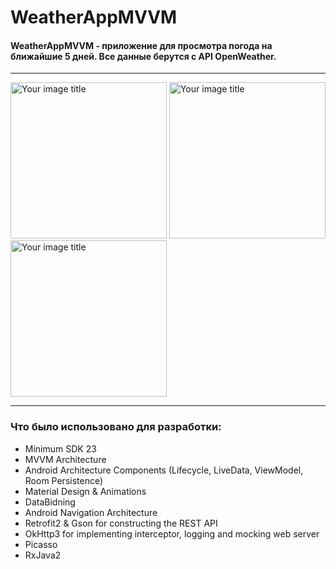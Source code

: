 # WeatherAppMVVM

#### WeatherAppMVVM - приложение для просмотра погода на ближайшие 5 дней. Все данные берутся с API OpenWeather.

---

<img src="https://github.com/renat01/WeatherAppMVVM/raw/master/6YlC9W6h2OQ.jpg" alt="Your image title" width="250"/> <img src="https://github.com/renat01/WeatherAppMVVM/raw/master/l-sPU6ZWeXE.jpg" alt="Your image title" width="250"/> <img src="https://github.com/renat01/WeatherAppMVVM/raw/master/Fh_QR85fO1Y.jpg" alt="Your image title" width="250"/>

---

### Что было использовано для разработки:
* Minimum SDK 23
* MVVM Architecture
* Android Architecture Components (Lifecycle, LiveData, ViewModel, Room Persistence)
* Material Design & Animations
* DataBidning
* Android Navigation Architecture
* Retrofit2 & Gson for constructing the REST API
* OkHttp3 for implementing interceptor, logging and mocking web server
* Picasso
* RxJava2
